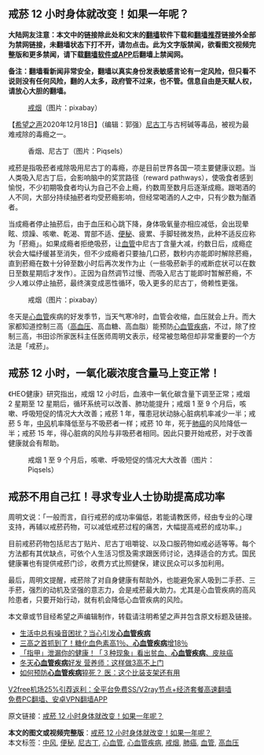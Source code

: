  <h2>戒菸 12 小时身体就改变！如果一年呢？</h2> <p class="notice"><b>大陆网友注意：本文中的链接除此处和文末的<a href="https://github.com/bannedbook/fanqiang" >翻墙</a>软件下载和<a href="https://github.com/killgcd/justmysocks/blob/master/README.md">翻墙推荐</a>链接外全部为禁网链接，未翻墙状态下打不开，请勿点击。此为文字版禁闻，欲看图文视频完整版和更多禁闻，请下载<a href="https://github.com/bannedbook/fanqiang">翻墙软件或APP</a>后翻墙上禁闻网。</p><p>备注：翻墙看新闻非常安全，翻墙以真实身份发表敏感言论有一定风险，但只看不说则没有任何风险，翻的人太多，政府管不过来，也不管。信息自由是天赋人权，请放心大胆的翻墙。</b></p>  <div class="entry"> <figure><figcaption><a href="https://www.bannedbook.org/bnews/tag/%e6%88%92%e7%83%9f/" class="st_tag internal_tag" rel="tag" title="标签 戒烟 下的日志">戒烟</a>（图片：pixabay）</figcaption></figure> <p>【<span class='wp_keywordlink_affiliate'><a href="https://www.soundofhope.org" title="希望之声" target="_blank">希望之声</a></span>2020年12月18日】（编辑：郭强）<a href="https://www.bannedbook.org/bnews/tag/%E5%B0%BC%E5%8F%A4%E4%B8%81/" class="st_tag internal_tag" rel="tag" title="标签 尼古丁 下的日志">尼古丁</a>与古柯碱等毒品，被视为最难戒除的毒瘾之一。</p> <figure><figcaption>香烟、尼古丁（图片：Piqsels）</figcaption></figure> <p>戒菸是指吸菸者戒除吸用尼古丁的毒瘾，亦是目前世界各国一项主要健康议题。当人类吸入尼古丁后，会影响脑中的奖赏路径（reward pathways），使吸食者感到愉悦，不少初期吸食者均认为自己不会上瘾，约数周至数月后逐渐成瘾。跟喝酒的人不同，大部分持续抽菸者均受菸瘾影响，但经常喝酒的人之中，只有少数为酗酒者。</p>  <p>当成瘾者停止抽菸后，由于血压和心跳下降，身体吸氧量亦相应减低，会出现晕眩、烦躁、咳嗽、乾渴、胃部不适、<a href="https://www.bannedbook.org/bnews/tag/%e4%be%bf%e7%a7%98/" class="st_tag internal_tag" rel="tag" title="标签 便秘 下的日志">便秘</a>、疲累、手脚轻微发热，此种不适反应称为「菸瘾」。如果成瘾者拒绝吸菸，让<a href="https://www.bannedbook.org/bnews/tag/%E8%A1%80%E7%AE%A1/" class="st_tag internal_tag" rel="tag" title="标签 血管 下的日志">血管</a>中尼古丁含量大减，约数日后，成瘾症状会大幅纾缓甚至消失，但不少成瘾者只要抽几口菸，数秒内亦能即时解除菸瘾，直到菸瘾在数十分钟至数小时后再次发作为止（一些吸菸新手的戒断症状可以在数日至数星期后才发作）。正因为自然调节过慢、而吸入尼古丁能即时暂解菸瘾，不少人难以停止抽菸，最终演变成恶性循环，吸入更多的尼古丁，倚赖性更强。</p> <figure><figcaption>戒烟（图片：pixabay）</figcaption></figure> <p>冬天是<a href="https://www.bannedbook.org/bnews/tag/%E5%BF%83%E8%A1%80%E7%AE%A1/" class="st_tag internal_tag" rel="tag" title="标签 心血管 下的日志">心血管</a>疾病的好发季节，当天气寒冷时，血管会收缩，血压就会上升。而大家都知道控制三高（<a href="https://www.bannedbook.org/bnews/tag/%e9%ab%98%e8%a1%80%e5%8e%8b/" class="st_tag internal_tag" rel="tag" title="标签 高血压 下的日志">高血压</a>、高血糖、高血脂）能预防<a href="https://www.bannedbook.org/bnews/tag/%E5%BF%83%E8%A1%80%E7%AE%A1%E7%96%BE%E7%97%85/" class="st_tag internal_tag" rel="tag" title="标签 心血管疾病 下的日志">心血管疾病</a>，不过，除了控制三高，书田诊所家医科主任医师周明文表示，经常被忽略但却非常重要的一个方法是「戒菸」。</p>  <h2>戒菸 12 小时，一氧化碳浓度含量马上变正常！</h2> <p>《HEO健康》研究指出，戒烟 12 小时后，血液中一氧化碳含量下调至正常；戒烟 2 星期至 12 星期后，循环系统可以改善、肺功能提升；戒烟 1 至 9 个月后，咳嗽、呼吸短促的情况大大改善；戒菸 1 年，罹患冠状动脉心脏病机率减少一半；戒菸 5 年，<a href="https://www.bannedbook.org/bnews/tag/%E4%B8%AD%E9%A3%8E/" class="st_tag internal_tag" rel="tag" title="标签 中风 下的日志">中风</a>机率降低至与不吸菸者一样；戒菸 10 年，死于<a href="https://www.bannedbook.org/bnews/tag/%e8%82%ba%e7%99%8c/" class="st_tag internal_tag" rel="tag" title="标签 肺癌 下的日志">肺癌</a>的风险降低一半；戒菸 15 年，得心脏病的风险与非吸菸者相同。因此只要开始戒菸，对于改善健康就会有帮助。</p> <figure><figcaption>戒烟 1 至 9 个月后，咳嗽、呼吸短促的情况大大改善（图片：Piqsels）</figcaption></figure> <h2>戒菸不用自己扛！寻求专业人士协助提高成功率</h2> <p>周明文说：「一般而言，自行戒菸的成功率偏低，若能请教医师，经由专业的心理支持，再辅以戒菸药物，可以减低戒菸过程的痛苦，大幅提高戒菸的成功率。」</p>  <p>目前戒菸药物包括尼古丁贴片、尼古丁咀嚼锭、以及口服药物如戒必适等等。每个方法都有其优缺点，可依个人生活习惯及需求跟医师讨论，选择适合的方式。国民健康署也有提供戒菸门诊，收费方式比照健保，建议民众可以多加利用。</p> <p>最后，周明文提醒，戒菸除了对自身健康有帮助外，也能避免家人吸到二手菸、三手菸，强烈的动机及坚强的意志力，会是戒菸最大助力。尤其是心血管疾病的高风险患者，只要开始行动，就有机会降低心血管疾病的风险。</p>  <p>本文章或节目经希望之声编辑制作，转载请注明希望之声并包含原文标题及链接。</p> <ul class='op-related-articles' title='相关阅读'> <li><a href='https://www.bannedbook.org/bnews/health/20201214/1447280.html' target='_blank'>生活中总有噪音困扰？当心引发<b>心血管疾病</b></a></li> <li><a href='https://www.bannedbook.org/bnews/health/20201213/1446913.html' target='_blank'>三高之首抓到了！糖化血色素高1％、<b>心血管疾病</b>增18％</a></li> <li><a href='https://www.bannedbook.org/bnews/health/20201207/1443565.html' target='_blank'>「指甲」泄漏你的健康！「３种现象」看出贫血、<b>心血管疾病</b>、皮肤癌</a></li> <li><a href='https://www.bannedbook.org/bnews/health/20201201/1439984.html' target='_blank'>冬天<b>心血管疾病</b>好发 营养师：这样做3高不上门</a></li> <li><a href='https://www.bannedbook.org/bnews/comments/20201129/1439145.html' target='_blank'>如何预防<b>心血管疾病</b>猝死？ 医：这个比装支架还有用</a></li> </ul> <p class="texttj"> <a href="https://github.com/bannedbook/fanqiang/wiki/V2ray%E6%9C%BA%E5%9C%BA" target="_blank">V2free机场25%引荐返利：全平台免费SS/V2ray节点+经济套餐高速翻墙</a><br/> <a href="https://github.com/bannedbook/fanqiang/wiki/%E7%A6%81%E9%97%BB%E7%BD%91%E5%AE%89%E5%8D%93%E7%BF%BB%E5%A2%99%E6%96%B0%E9%97%BBAPP" target="_blank">免费PC翻墙、安卓VPN翻墙APP</a></p><p>原文链接：<a class="src_link"  href="https://www.soundofhope.org/post/453793" target="_blank">戒菸 12 小时身体就改变！如果一年呢？</a></p><a name='sharetosocial'></a>       <div><b>本文的图文或视频完整版</b>：<a href='https://www.bannedbook.org/bnews/comments/20201218/1450370.html'>戒菸 12 小时身体就改变！如果一年呢？</a></div>  </div><!--END ENTRY--> <div class="postfooter"> <div>本文标签：<a href="https://www.bannedbook.org/bnews/tag/%E4%B8%AD%E9%A3%8E/" rel="tag">中风</a>, <a href="https://www.bannedbook.org/bnews/tag/%e4%be%bf%e7%a7%98/" rel="tag">便秘</a>, <a href="https://www.bannedbook.org/bnews/tag/%E5%B0%BC%E5%8F%A4%E4%B8%81/" rel="tag">尼古丁</a>, <a href="https://www.bannedbook.org/bnews/tag/%E5%BF%83%E8%A1%80%E7%AE%A1/" rel="tag">心血管</a>, <a href="https://www.bannedbook.org/bnews/tag/%E5%BF%83%E8%A1%80%E7%AE%A1%E7%96%BE%E7%97%85/" rel="tag">心血管疾病</a>, <a href="https://www.bannedbook.org/bnews/tag/%e6%88%92%e7%83%9f/" rel="tag">戒烟</a>, <a href="https://www.bannedbook.org/bnews/tag/%e8%82%ba%e7%99%8c/" rel="tag">肺癌</a>, <a href="https://www.bannedbook.org/bnews/tag/%E8%A1%80%E7%AE%A1/" rel="tag">血管</a>, <a href="https://www.bannedbook.org/bnews/tag/%e9%ab%98%e8%a1%80%e5%8e%8b/" rel="tag">高血压</a></div>  </div><!--END POSTFOOTER--> 